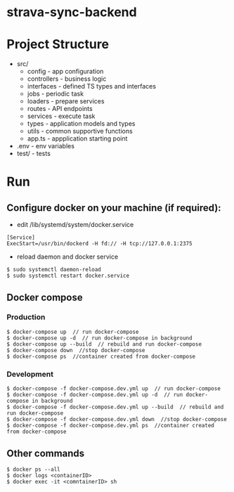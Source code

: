 # strava-sync-backend

# Project Structure

- src/
  - config - app configuration
  -  controllers - business logic
  -  interfaces - defined TS types and interfaces
  -  jobs - periodic task
  -  loaders - prepare services
  -  routes - API endpoints
  -  services - execute task 
  -  types - application models and types
  -  utils - common supportive functions
  -  app.ts - appplication starting point
- .env - env variables
- test/ - tests

# Run


## Configure docker on your machine (if required):

- edit /lib/systemd/system/docker.service

```
[Service]
ExecStart=/usr/bin/dockerd -H fd:// -H tcp://127.0.0.1:2375
```

- reload daemon and docker service
```
$ sudo systemctl daemon-reload
$ sudo systemctl restart docker.service

```

## Docker compose

### Production
```
$ docker-compose up  // run docker-compose
$ docker-compose up -d  // run docker-compose in background
$ docker-compose up --build  // rebuild and run docker-compose
$ docker-compose down  //stop docker-compose
$ docker-compose ps  //container created from docker-compose
```

### Development 
```
$ docker-compose -f docker-compose.dev.yml up  // run docker-compose
$ docker-compose -f docker-compose.dev.yml up -d  // run docker-compose in background
$ docker-compose -f docker-compose.dev.yml up --build  // rebuild and run docker-compose
$ docker-compose -f docker-compose.dev.yml down  //stop docker-compose
$ docker-compose -f docker-compose.dev.yml ps  //container created from docker-compose
```

## Other commands

```
$ docker ps --all
$ docker logs <containerID>
$ docker exec -it <comntainerID> sh
```
